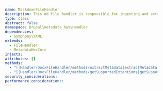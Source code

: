 ```yaml
---
name: MarkdownFileHandler
description: This md file handler is responsible for ingesting and extracting the metadata
type: class
abstract: false
namespace: Drupal\metadata_hex\Handler
dependencies:
  - Symphony\YAML
extends:
  - FileHandler
  - MetadataHexCore
injects: 
attributes: []
methods:
  - "[[Handler/DocxFileHandler/methods/extractMetadata|extractMetadata]]"
  - "[[Handler/DocxFileHandler/methods/getSupportedExtentions|getSupportedExtentions]]"
security_considerations: 
performance_considerations:
---
```



